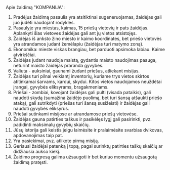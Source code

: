 Apie žaidimą "KOMPANIJA":

1. Pradėjus žaidimą pasaulis yra atsitiktinai sugeneruojamas, žaidėjas gali juo judėti naudojant rodykles.
2. Pasaulyje yra miestas, kaimas, 15 priešų vietovių ir pats žaidėjas. Aplankyti šias vietoves žaidėjas gali ant jų vietos atsistojęs.
3. Žaidėjas iš anksto žino miesto ir kaimo koordinates, bet priešo vietovės yra atrandamos judant žemėlapiu (žaidėjas turi matymo zoną).
4. Ekonomika: mieste viskas brangiau, bet parduoti apsimoka labiau. Kaime atvirkščiai.
5. Žaidėjas judant naudoja maistą, gydantis maisto naudojimas paauga, neturint maisto žaidėjas praranda gyvybes.
6. Valiuta - auksiniai, gaunami žudant priešus, atliekant misijas.
7. Žaidėjas turi pilnai veikiantį inventorių, kuriame trys vietos skirtos atitinkamai šarvams, kardui, skydui. Kitos vietos naudojamos neuždėtai įrangai, gyvybės eliksyrams, bragakmeniams.
8. Priešai - zombiai, kovojant žaidėjas gali pulti (visada pataikis), gali naudoti skydą (sumažina žaidėjo puolimą, bet turi šansą atšaukti priešo ataką), gali sutrikdyti (priešas turi šansą susižeisti) ir žaidėjas gali naudoti gyvybės eliksyrus.
9. Priešai sutinkami misijose ar atrandamose priešų vietovėse.
10. Žaidėjas gauna patirties taškus ir pasikėlęs lygį gali pasirinkti, pvz. padidinti maksimalų gyvybių skaičių.
11. Jūsų istorija gali keistis jeigu laimėsite ir pralaimėsite svarbias dvikovas, apdovanojimas taip pat.
12. Yra pasiekimai, pvz. atlikote pirmą misiją.
13. Geriausi žaidėjai patenką į topą, pagal surinktų patirties taškų skaičių ar didžiausia aukso kiekį.
14. Žaidimo progresą galima užsaugoti ir bet kuriuo momentu užsaugotą žaidimą pratęsti.
